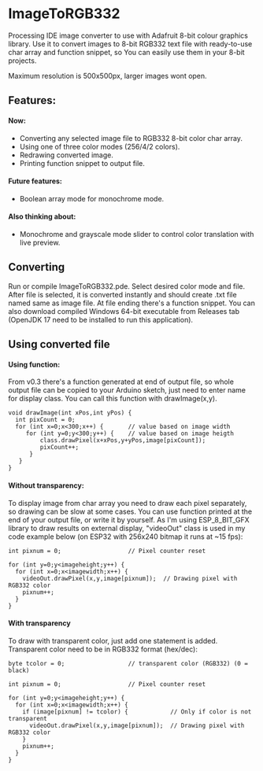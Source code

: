# ImageToRGB332
Processing IDE image converter to use with Adafruit 8-bit colour graphics library.
Use it to convert images to 8-bit RGB332 text file with ready-to-use char array and function snippet, so You can easily use them in your 8-bit projects.

Maximum resolution is 500x500px, larger images wont open.

## Features:
#### Now:
- Converting any selected image file to RGB332 8-bit color char array.
- Using one of three color modes (256/4/2 colors).
- Redrawing converted image.
- Printing function snippet to output file.
#### Future features:
- Boolean array mode for monochrome mode.
#### Also thinking about:
- Monochrome and grayscale mode slider to control color translation with live preview.

## Converting
Run or compile ImageToRGB332.pde. Select desired color mode and file. After file is selected, it is converted instantly and should create .txt file named same as image file. At file ending there's a function snippet. You can also download compiled Windows 64-bit executable from Releases tab (OpenJDK 17 need to be installed to run this application).

## Using converted file
#### Using function:
From v0.3 there's a function generated at end of output file, so whole output file can be copied to your Arduino sketch, just need to enter name for display class. You can call this function with drawImage(x,y). 
```
void drawImage(int xPos,int yPos) {
  int pixCount = 0;
  for (int x=0;x<300;x++) {       // value based on image width
     for (int y=0;y<300;y++) {    // value based on image heigth
         class.drawPixel(x+xPos,y+yPos,image[pixCount]);
         pixCount++;
      }
   }
}
```
#### Without transparency:
To display image from char array you need to draw each pixel separately, so drawing can be slow at some cases. You can use function printed at the end of your output file, or write it by yourself. As I'm using ESP_8_BIT_GFX library to draw results on external display, "videoOut" class is used in my code example below (on ESP32 with 256x240 bitmap it runs at ~15 fps):

```
int pixnum = 0;                   // Pixel counter reset

for (int y=0;y<imageheight;y++) {
  for (int x=0;x<imagewidth;x++) {
    videoOut.drawPixel(x,y,image[pixnum]);  // Drawing pixel with RGB332 color
    pixnum++;
  }
}
```
#### With transparency 
To draw with transparent color, just add one statement is added. Transparent color need to be in RGB332 format (hex/dec):

```
byte tcolor = 0;                  // transparent color (RGB332) (0 = black)

int pixnum = 0;                   // Pixel counter reset

for (int y=0;y<imageheight;y++) {
  for (int x=0;x<imagewidth;x++) {
    if (image[pixnum] != tcolor) {            // Only if color is not transparent
      videoOut.drawPixel(x,y,image[pixnum]);  // Drawing pixel with RGB332 color
    }
    pixnum++;
  }
}
```
